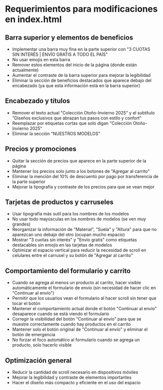 # Requerimientos para modificaciones en index.html

## Barra superior y elementos de beneficios
- Implementar una barra muy fina en la parte superior con "3 CUOTAS SIN INTERÉS | ENVÍO GRATIS A TODO EL PAÍS"
- No usar emojis en esta barra
- Remover estos elementos del inicio de la página (donde están actualmente)
- Aumentar el contraste de la barra superior para mejorar la legibilidad
- Eliminar la sección de beneficios destacados que aparece debajo del encabezado (ya que esta información está en la barra superior)

## Encabezado y títulos
- Remover el texto actual "Colección Otoño-Invierno 2025" y el subtítulo "Diseños exclusivos que abrazan tus pasos con estilo y confort"
- Reemplazar por etiquetas cortas que solo digan "Colección Otoño-Invierno 2025"
- Eliminar la sección "NUESTROS MODELOS"

## Precios y promociones
- Quitar la sección de precios que aparece en la parte superior de la página
- Mantener los precios solo junto a los botones de "Agregar al carrito"
- Eliminar la mención del 10% de descuento por pago por transferencia de la parte superior
- Mejorar la tipografía y contraste de los precios para que se vean mejor

## Tarjetas de productos y carruseles
- Usar tipografía más sutil para los nombres de los modelos
- No usar todo mayúsculas en los nombres de modelos (se ven muy grandes)
- Reorganizar la información de "Material", "Suela" y "Altura" para que no aparezcan uno debajo del otro (ocupan mucho espacio)
- Mostrar "3 cuotas sin interés" y "Envío gratis" como etiquetas destacables sin emojis en las tarjetas de modelos
- Optimizar el espacio vertical para reducir la necesidad de scroll en celulares entre el carrusel y su botón de "Agregar al carrito"

## Comportamiento del formulario y carrito
- Cuando se agrega al menos un producto al carrito, hacer visible automáticamente el formulario de envío (sin necesidad de hacer clic en "Continuar al envío")
- Permitir que los usuarios vean el formulario al hacer scroll sin tener que tocar el botón
- Mantener el comportamiento actual donde el botón "Continuar al envío" desaparece cuando se está viendo el formulario
- Corregir la visibilidad del botón "Continuar al envío" para que se muestre correctamente cuando hay productos en el carrito
- Mantener solo el botón original de "Continuar al envío" y eliminar el botón de emergencia
- No forzar el foco automático al formulario cuando se agrega un producto, solo hacerlo visible

## Optimización general
- Reducir la cantidad de scroll necesario en dispositivos móviles
- Mejorar la legibilidad y contraste de elementos importantes
- Hacer el diseño más compacto y eficiente en el uso del espacio
